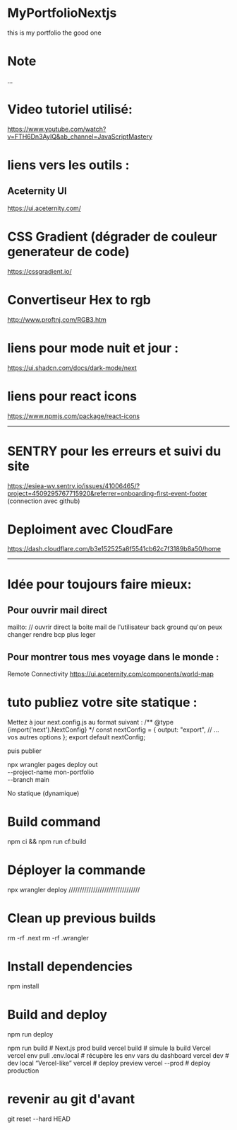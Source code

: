 # MyPortfolioNextjs
this is my portfolio the good one 

# Note 
...


# Video tutoriel utilisé:
https://www.youtube.com/watch?v=FTH6Dn3AyIQ&ab_channel=JavaScriptMastery

# liens vers les outils :

## Aceternity UI
https://ui.aceternity.com/

# CSS Gradient (dégrader de couleur generateur de code)
https://cssgradient.io/
# Convertiseur Hex to rgb
http://www.proftnj.com/RGB3.htm


# liens pour mode nuit et jour :
https://ui.shadcn.com/docs/dark-mode/next

 

# liens pour react icons
https://www.npmjs.com/package/react-icons

------------------------------------------------------------
# SENTRY pour les erreurs et suivi du site 
https://esiea-wv.sentry.io/issues/41006465/?project=4509295767715920&referrer=onboarding-first-event-footer 
(connection avec github)
# Deploiment avec CloudFare 
https://dash.cloudflare.com/b3e152525a8f5541cb62c7f3189b8a50/home

------------------------------------------------------------
# Idée pour toujours faire mieux:
## Pour ouvrir mail direct 
mailto: // ouvrir direct la boite mail de l'utilisateur 
back ground qu'on peux changer rendre bcp plus leger 

## Pour montrer tous mes voyage dans le monde :
Remote Connectivity
https://ui.aceternity.com/components/world-map

# tuto publiez votre site statique :

Mettez à jour next.config.js au format suivant :
/** @type {import('next').NextConfig} */
const nextConfig = {
  output: "export",
  // … vos autres options
};
export default nextConfig;

puis publier

npx wrangler pages deploy out \
  --project-name mon-portfolio \
  --branch main


No statique (dynamique)
# Build command
npm ci && npm run cf:build
# Déployer la commande
npx wrangler deploy
////////////////////////////////
# Clean up previous builds
rm -rf .next
rm -rf .wrangler

# Install dependencies
npm install

# Build and deploy
npm run deploy


npm run build           # Next.js prod build
vercel build            # simule la build Vercel
vercel env pull .env.local  # récupère les env vars du dashboard
vercel dev              # dev local “Vercel-like”
vercel                  # deploy preview
vercel --prod           # deploy production

# revenir au git d'avant 
git reset --hard HEAD



